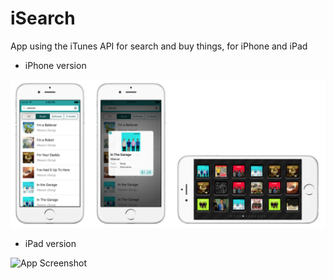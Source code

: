 # iSearch
App using the iTunes API for search and buy things, for iPhone and iPad


- iPhone version

![App Screenshot](screenshots/screenshot-iphone.png)



- iPad version

![App Screenshot](screenshots/screenshot-ipad)